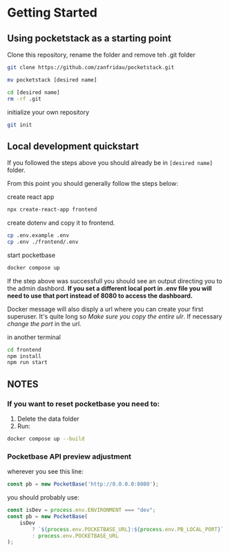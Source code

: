 # Getting Started

## Using pocketstack as a starting point

Clone this repository, rename the folder and remove teh .git folder

```bash
git clone https://github.com/zanfridau/pocketstack.git
```

```bash
mv pocketstack [desired name]
```

```bash
cd [desired name]
rm -rf .git
```

initialize your own repository

```bash
git init
```

## Local development quickstart

If you followed the steps above you should already be in `[desired name]` folder.

From this point you should generally follow the steps below:

create react app 

```bash
npx create-react-app frontend
```

create dotenv and copy it to frontend.

```bash
cp .env.example .env
cp .env ./frontend/.env
```

start pocketbase 

```bash
docker compose up
```

If the step above was successfull you should see an output directing you to the admin dashbord. **If you set a different local port in .env file you will need to use that port instead of 8080 to access the dashboard.**

Docker message will also disply a url where you can create your first superuser. It's quite long so *Make sure you copy the entire ulr*. If necessary *change the port* in the url.

in another terminal 

```bash
cd frontend
npm install
npm run start
```

## NOTES

### If you want to reset pocketbase you need to:

1. Delete the data folder
2. Run:

```bash
docker compose up --build
```

### Pocketbase API preview adjustment

wherever you see this line:

```js
const pb = new PocketBase('http://0.0.0.0:8080');
```

you should probably use:

```js
const isDev = process.env.ENVIRONMENT === "dev";
const pb = new PocketBase(
    isDev
        ? `${process.env.POCKETBASE_URL}:${process.env.PB_LOCAL_PORT}`
        : process.env.POCKETBASE_URL
);
```

